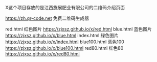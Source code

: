 X这个项目存放的是江西施展肥业有限公司的二维码介绍页面

https://zh.qr-code.net  免费二维码生成器

red.html      红色图片    https://zjxsz.github.io/x/red.html 
blue.html     蓝色图片    https://zjxsz.github.io/x/blue.html
index.html    绿色图片    https://zjxsz.github.io/x/index.html
blue100.html  蓝色100    https://zjxsz.github.io/x/blue100.html
red80.html    红色80     https://zjxsz.github.io/x/red80.html

